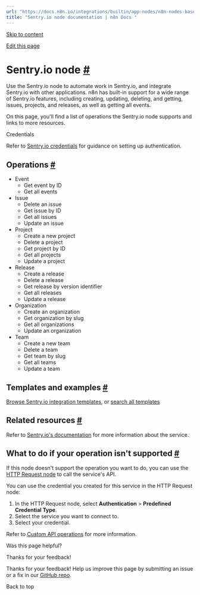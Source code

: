 ```yaml
---
url: "https://docs.n8n.io/integrations/builtin/app-nodes/n8n-nodes-base.sentryio/"
title: "Sentry.io node documentation | n8n Docs "
---
```


[Skip to content](https://docs.n8n.io/integrations/builtin/app-nodes/n8n-nodes-base.sentryio/#sentryio-node)

[Edit this page](https://github.com/n8n-io/n8n-docs/edit/main/docs/integrations/builtin/app-nodes/n8n-nodes-base.sentryio.md "Edit this page")

# Sentry.io node [\#](https://docs.n8n.io/integrations/builtin/app-nodes/n8n-nodes-base.sentryio/\#sentryio-node "Permanent link")

Use the Sentry.io node to automate work in Sentry.io, and integrate Sentry.io with other applications. n8n has built-in support for a wide range of Sentry.io features, including creating, updating, deleting, and getting, issues, projects, and releases, as well as getting all events.

On this page, you'll find a list of operations the Sentry.io node supports and links to more resources.

Credentials

Refer to [Sentry.io credentials](https://docs.n8n.io/integrations/builtin/credentials/sentryio/) for guidance on setting up authentication.

## Operations [\#](https://docs.n8n.io/integrations/builtin/app-nodes/n8n-nodes-base.sentryio/\#operations "Permanent link")

- Event
  - Get event by ID
  - Get all events
- Issue
  - Delete an issue
  - Get issue by ID
  - Get all issues
  - Update an issue
- Project
  - Create a new project
  - Delete a project
  - Get project by ID
  - Get all projects
  - Update a project
- Release
  - Create a release
  - Delete a release
  - Get release by version identifier
  - Get all releases
  - Update a release
- Organization
  - Create an organization
  - Get organization by slug
  - Get all organizations
  - Update an organization
- Team
  - Create a new team
  - Delete a team
  - Get team by slug
  - Get all teams
  - Update a team

## Templates and examples [\#](https://docs.n8n.io/integrations/builtin/app-nodes/n8n-nodes-base.sentryio/\#templates-and-examples "Permanent link")

[Browse Sentry.io integration templates](https://n8n.io/integrations/sentryio/), or [search all templates](https://n8n.io/workflows/)

## Related resources [\#](https://docs.n8n.io/integrations/builtin/app-nodes/n8n-nodes-base.sentryio/\#related-resources "Permanent link")

Refer to [Sentry.io's documentation](https://docs.sentry.io/api/) for more information about the service.

## What to do if your operation isn't supported [\#](https://docs.n8n.io/integrations/builtin/app-nodes/n8n-nodes-base.sentryio/\#what-to-do-if-your-operation-isnt-supported "Permanent link")

If this node doesn't support the operation you want to do, you can use the [HTTP Request node](https://docs.n8n.io/integrations/builtin/core-nodes/n8n-nodes-base.httprequest/) to call the service's API.

You can use the credential you created for this service in the HTTP Request node:

1. In the HTTP Request node, select **Authentication** \> **Predefined Credential Type**.
2. Select the service you want to connect to.
3. Select your credential.

Refer to [Custom API operations](https://docs.n8n.io/integrations/custom-operations/) for more information.

Was this page helpful?






Thanks for your feedback!






Thanks for your feedback! Help us improve this page by submitting an issue or a fix in our [GitHub repo](https://github.com/n8n-io/n8n-docs).


Back to top